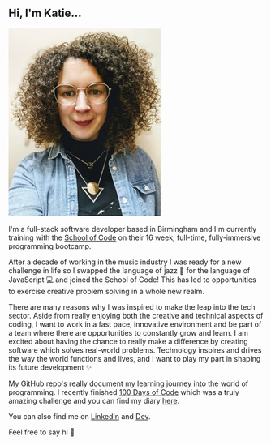 ## Hi, I'm Katie...

<img src="https://github.com/katiehawcutt/katiehawcutt/blob/master/kh.png" width="300" alt="picture of katie">

I'm a full-stack software developer based in Birmingham and I'm currently training with the [School of Code](https://www.schoolofcode.co.uk/) on their 16 week, full-time, fully-immersive programming bootcamp.

After a decade of working in the music industry I was ready for a new challenge in life so I swapped the language of jazz 🎷 for the language of JavaScript 💻 and joined the School of Code! This has led to opportunities to exercise creative problem solving in a whole new realm.

There are many reasons why I was inspired to make the leap into the tech sector. Aside from really enjoying both the creative and technical aspects of coding, I want to work in a fast pace, innovative environment and be part of a team where there are opportunities to constantly grow and learn. I am excited about having the chance to really make a difference by creating software which solves real-world problems. Technology inspires and drives the way the world functions and lives, and I want to play my part in shaping its future development ✨

My GitHub repo's really document my learning journey into the world of programming. I recently finished [100 Days of Code](https://www.100daysofcode.com/) which was a truly amazing challenge and you can find my diary [here](https://github.com/katiehawcutt/100DaysOfCode).

You can also find me on [LinkedIn](https://www.linkedin.com/in/katiehawcutt/) and [Dev](https://dev.to/katiehawcutt).

Feel free to say hi 🙂
